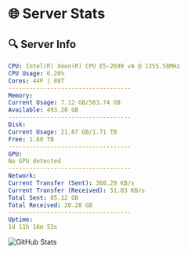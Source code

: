 # 🌐 Server Stats
## 🔍 Server Info
```yaml
CPU: Intel(R) Xeon(R) CPU E5-2699 v4 @ 1355.58MHz
CPU Usage: 6.20%
Cores: 44P | 88T
-----------------------------------
Memory:
Current Usage: 7.12 GB/503.74 GB
Available: 493.28 GB
-----------------------------------
Disk:
Current Usage: 21.67 GB/1.71 TB
Free: 1.60 TB
-----------------------------------
GPU:
No GPU detected
-----------------------------------
Network:
Current Transfer (Sent): 368.29 KB/s
Current Transfer (Received): 51.03 KB/s
Total Sent: 85.12 GB
Total Received: 20.28 GB
-----------------------------------
Uptime:
1d 11h 16m 53s
```
![GitHub Stats](https://img.shields.io/badge/Updated-2025-04-21_04:25:41-blue)